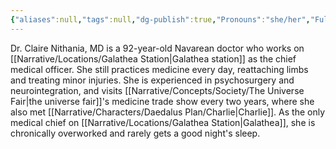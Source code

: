 ```yaml
---
{"aliases":null,"tags":null,"dg-publish":true,"Pronouns":"she/her","Full Name":"Claire Nithania","Role":"Assistant","Species":"Navarean","Gender":"Trans Woman","permalink":"/narrative/characters/daedalus-plan/dr-claire/","dgPassFrontmatter":true}
---
```


Dr. Claire Nithania, MD is a 92-year-old Navarean doctor who works on [[Narrative/Locations/Galathea Station\|Galathea station]] as the chief medical officer. She still practices medicine every day, reattaching limbs and treating minor injuries. She is experienced in psychosurgery and neurointegration, and visits [[Narrative/Concepts/Society/The Universe Fair\|the universe fair]]'s medicine trade show every two years, where she also met [[Narrative/Characters/Daedalus Plan/Charlie\|Charlie]]. As the only medical chief on [[Narrative/Locations/Galathea Station\|Galathea]], she is chronically overworked and rarely gets a good night's sleep.